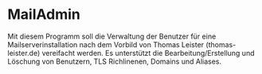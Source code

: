 # MailAdmin
Mit diesem Programm soll die Verwaltung der Benutzer für eine Mailserverinstallation nach dem Vorbild von Thomas Leister (thomas-leister.de) vereifacht werden.
Es unterstützt die Bearbeitung/Erstellung und Löschung von Benutzern, TLS Richlinenen, Domains und Aliases.

